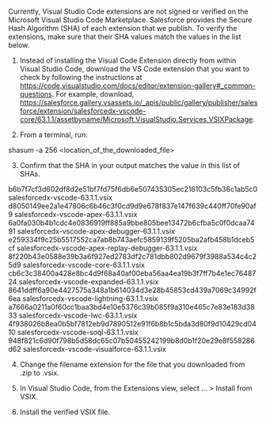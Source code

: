 Currently, Visual Studio Code extensions are not signed or verified on the
Microsoft Visual Studio Code Marketplace. Salesforce provides the Secure Hash
Algorithm (SHA) of each extension that we publish. To verify the extensions,
make sure that their SHA values match the values in the list below.

1. Instead of installing the Visual Code Extension directly from within Visual
   Studio Code, download the VS Code extension that you want to check by
   following the instructions at
   https://code.visualstudio.com/docs/editor/extension-gallery#_common-questions.
   For example, download,
   https://salesforce.gallery.vsassets.io/_apis/public/gallery/publisher/salesforce/extension/salesforcedx-vscode-core/63.1.1/assetbyname/Microsoft.VisualStudio.Services.VSIXPackage.

2. From a terminal, run:

shasum -a 256 <location_of_the_downloaded_file>

3. Confirm that the SHA in your output matches the value in this list of SHAs.

b6b7f7cf3d602df8d2e51bf7fd75f6db6e507435305ec216103c5fb36c1ab5c0  salesforcedx-vscode-63.1.1.vsix
d8050149ee2a1e47806c6b46c3f0cd9d9e678f837e147f639c440ff70fe90af9  salesforcedx-vscode-apex-63.1.1.vsix
6a0fa030b4b1cdc4e0836919ff885a9bbe805bee13472b6cfba5c0f0dcaa7491  salesforcedx-vscode-apex-debugger-63.1.1.vsix
e259334f9c25b5517552ca7ab8b743aefc5859139f5205ba2afb458b1dceb5cf  salesforcedx-vscode-apex-replay-debugger-63.1.1.vsix
8f220b43e0588e39b3a6f927ed2783df2c781dbb802d9679f3988a534c4c25d9  salesforcedx-vscode-core-63.1.1.vsix
cb6c3c38400a428e8bc4d9f68a40af00eba56aa4ea19b3f7ff7b4e1ec7648724  salesforcedx-vscode-expanded-63.1.1.vsix
8641ddff6a90e4427575a348a1b614034d3e28b45853cd439a7069c34992f6ea  salesforcedx-vscode-lightning-63.1.1.vsix
a7666a0211a0f60cc1baa3bd4e10e5376c39b085f9a310e465c7e83e183d3833  salesforcedx-vscode-lwc-63.1.1.vsix
4f938026b8ea0b5bf7812eb9d7890512e91f6b8b1c5bda3d80f9d10429cd0410  salesforcedx-vscode-soql-63.1.1.vsix
948f821c6d90f798b5d58dc65c07b50455242199b8d0b1f20e29e8f558286d62  salesforcedx-vscode-visualforce-63.1.1.vsix


4. Change the filename extension for the file that you downloaded from .zip to
.vsix.

5. In Visual Studio Code, from the Extensions view, select ... > Install from
VSIX.

6. Install the verified VSIX file.

